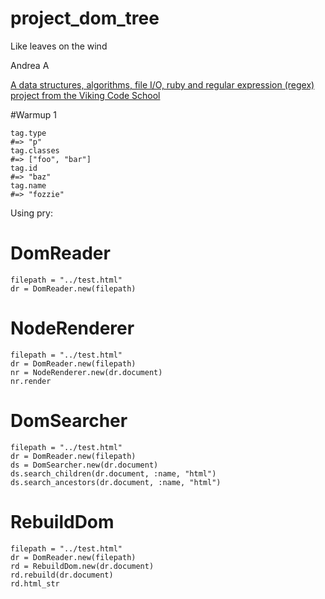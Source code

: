 # project_dom_tree
Like leaves on the wind

Andrea A

[A data structures, algorithms, file I/O, ruby and regular expression (regex) project from the Viking Code School](http://www.vikingcodeschool.com)

#Warmup 1

```tag = parse_tag("<p class='foo bar' id='baz'>")
tag.type 
#=> "p"
tag.classes 
#=> ["foo", "bar"]
tag.id 
#=> "baz"
tag.name 
#=> "fozzie"
```

Using pry:

# DomReader
```load 'load_reader.rb'
filepath = "../test.html"
dr = DomReader.new(filepath)
```

# NodeRenderer
```load 'node_renderer.rb'
filepath = "../test.html"
dr = DomReader.new(filepath)
nr = NodeRenderer.new(dr.document)
nr.render
```

# DomSearcher
```load 'dom_searcher.rb'
filepath = "../test.html"
dr = DomReader.new(filepath)
ds = DomSearcher.new(dr.document)
ds.search_children(dr.document, :name, "html")
ds.search_ancestors(dr.document, :name, "html")
```

# RebuildDom
```load 'rebuild_dom.rb'
filepath = "../test.html"
dr = DomReader.new(filepath)
rd = RebuildDom.new(dr.document)
rd.rebuild(dr.document)
rd.html_str
```



